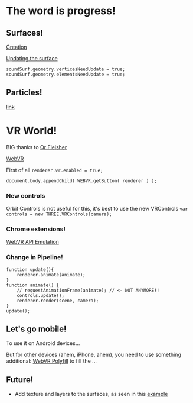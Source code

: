 # The word is progress!

## Surfaces!
[Creation](https://stackoverflow.com/questions/9252764/how-to-create-a-custom-mesh-on-three-js)

[Updating the surface](https://github.com/mrdoob/three.js/issues/1091)

```
soundSurf.geometry.verticesNeedUpdate = true;
soundSurf.geometry.elementsNeedUpdate = true;
```


## Particles!
[link](https://aerotwist.com/tutorials/creating-particles-with-three-js/)

# VR World!

BIG thanks to [Or Fleisher](http://orfleisher.com/)

[WebVR](https://webvr.info/developers/)

First of all `renderer.vr.enabled = true;`

`document.body.appendChild( WEBVR.getButton( renderer ) );`

### New controls
Orbit Controls is not useful for this, it's best to use the new VRControls `var controls = new THREE.VRControls(camera);`

### Chrome extensions!
[WebVR API Emulation](https://chrome.google.com/webstore/detail/webvr-api-emulation/gbdnpaebafagioggnhkacnaaahpiefil)

### Change in Pipeline!
```
function update(){
	renderer.animate(animate);
}
function animate() {
	// requestAnimationFrame(animate); // <- NOT ANYMORE!!
	controls.update();
	renderer.render(scene, camera);
}
update();
```

## Let's go mobile!
To use it on Android devices...

But for other devices (ahem, iPhone, ahem), you need to use something additional: [WebVR Polyfill](https://github.com/googlevr/webvr-polyfill) to fill the ...



## Future!
- Add texture and layers to the surfaces, as seen in this [example](http://learningthreejs.com/blog/2013/09/16/how-to-make-the-earth-in-webgl/)
